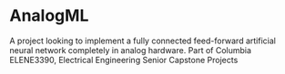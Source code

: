 # AnalogML
A project looking to implement a fully connected feed-forward artificial neural network completely in analog hardware. Part of Columbia ELENE3390, Electrical Engineering Senior Capstone Projects
